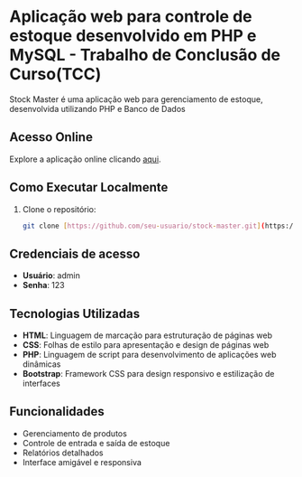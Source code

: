 # Aplicação web para controle de estoque desenvolvido em PHP e MySQL - Trabalho de Conclusão de Curso(TCC)

Stock Master é uma aplicação web para gerenciamento de estoque, desenvolvida utilizando PHP e Banco de Dados

## Acesso Online

Explore a aplicação online clicando [aqui](https://stockmaster2023.000webhostapp.com/).

## Como Executar Localmente

1. Clone o repositório:
   ```bash
   git clone [https://github.com/seu-usuario/stock-master.git](https://github.com/VictorHugo842/stockmaster-php-tcc-etec)

## Credenciais de acesso

- **Usuário**: admin
- **Senha**: 123

## Tecnologias Utilizadas

- **HTML**: Linguagem de marcação para estruturação de páginas web
- **CSS**: Folhas de estilo para apresentação e design de páginas web
- **PHP**: Linguagem de script para desenvolvimento de aplicações web dinâmicas
- **Bootstrap**: Framework CSS para design responsivo e estilização de interfaces


## Funcionalidades

- Gerenciamento de produtos
- Controle de entrada e saída de estoque
- Relatórios detalhados
- Interface amigável e responsiva




